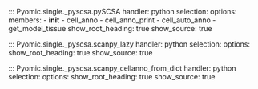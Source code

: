 ::: Pyomic.single._pyscsa.pySCSA
    handler: python
    selection:
        options:
        members:
            - __init__
            - cell_anno
            - cell_anno_print
            - cell_auto_anno
            - get_model_tissue
        show_root_heading: true
        show_source: true

::: Pyomic.single._pyscsa.scanpy_lazy
    handler: python
    selection:
        options:
        show_root_heading: true
        show_source: true

::: Pyomic.single._pyscsa.scanpy_cellanno_from_dict
    handler: python
    selection:
        options:
        show_root_heading: true
        show_source: true